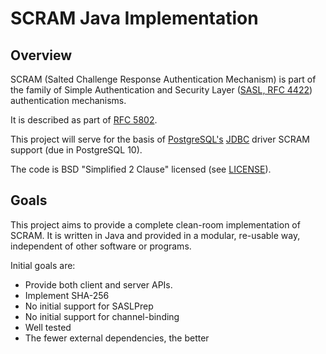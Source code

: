 # SCRAM Java Implementation


## Overview

SCRAM (Salted Challenge Response Authentication Mechanism) is part of the family
of Simple Authentication and Security Layer
([SASL, RFC 4422](https://tools.ietf.org/html/rfc4422)) authentication
mechanisms.

It is described as part of [RFC 5802](https://tools.ietf.org/html/rfc5802).

This project will serve for the basis of
[PostgreSQL's](https://www.postgresql.org) [JDBC](https://jdbc.postgresql.org/)
driver SCRAM support (due in PostgreSQL 10).

The code is BSD "Simplified 2 Clause" licensed (see [LICENSE](LICENSE)).


## Goals

This project aims to provide a complete clean-room implementation of SCRAM. It
is written in Java and provided in a modular, re-usable way, independent of
other software or programs.

Initial goals are:

* Provide both client and server APIs.
* Implement SHA-256
* No initial support for SASLPrep
* No initial support for channel-binding
* Well tested
* The fewer external dependencies, the better
